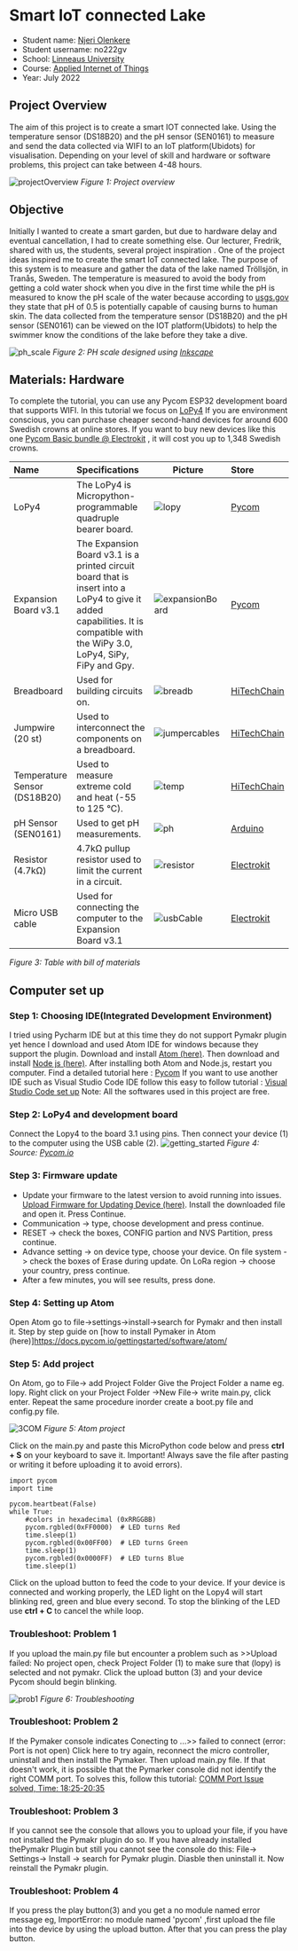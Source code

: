 # Smart IoT connected Lake

* Student name: [Njeri Olenkere](https://github.com/njeriolenkere)
* Student username: no222gv
* School: [Linneaus University](https://lnu.se/en/)
* Course:  [Applied Internet of Things](https://lnu.se/en/course/introduction-to-applied-internet-of-things/distance-international-summer/)
* Year: July 2022

## Project Overview
The aim of this project is to create a smart IOT connected lake. Using the temperature sensor (DS18B20) and the pH sensor (SEN0161) to measure and send the data collected via WIFI to an  IoT platform(Ubidots) for visualisation. Depending on your level of skill and hardware or software problems, this project can take between 4-48 hours.

![projectOverview](https://user-images.githubusercontent.com/50623449/175966042-1a00d573-fcf9-4389-ac72-350f675e068d.jpg)
*Figure 1: Project overview*


## Objective
Initially I wanted to create a smart garden, but due to hardware delay and eventual cancellation, I had to create something else. Our lecturer, Fredrik, shared with us, the students, several project inspiration .  One of the project ideas inspired me to create the smart IoT connected lake.
The purpose of this system is to measure and gather the data of the lake named Tröllsjön, in Tranås, Sweden. The temperature is measured to avoid the body from getting a cold water shock when you dive in the first time while the pH is measured to know the pH scale of the water because according to [usgs.gov](https://www.usgs.gov/faqs/can-lakes-near-volcanoes-become-acidic-enough-be-dangerous-people-and-animals) they state that pH of 0.5 is potentially capable of causing burns to human skin. The data collected from the temperature sensor (DS18B20) and the pH sensor (SEN0161) can be viewed on the IOT platform(Ubidots) to help the swimmer know the conditions of the lake before they take a dive.

![ph_scale](https://user-images.githubusercontent.com/50623449/175970185-f554e611-fa88-4576-b9a7-8ab2cc481a02.png)
*Figure 2: PH scale designed using [Inkscape](https://inkscape.org/)*


## Materials: Hardware
To complete the tutorial, you can use any Pycom ESP32 development board that supports WIFI. In this tutorial we focus on [LoPy4](https://docs.pycom.io/products/) If you are environment conscious, you can purchase cheaper second-hand devices for around 600 Swedish crowns at online stores. If you want to buy new devices like this one [Pycom Basic bundle @ Electrokit](https://www.electrokit.com/produkt/lnu-1dt305-tillampad-iot-fipy-basic-bundle/) , it will cost you up to 1,348 Swedish crowns.

| Name        | Specifications | Picture        | Store       |
| :----------- | :-------------- | -------------- | :----------- |
| LoPy4      | The LoPy4 is Micropython-programmable quadruple bearer board.  |  ![lopy](https://user-images.githubusercontent.com/50623449/175974259-470f2112-fa5d-4d31-b082-1476a6deab3a.png)| [Pycom](https://pycom.io/product/lopy4/)     |
| Expansion Board v3.1   | The Expansion Board v3.1 is a  printed circuit board that is insert into a LoPy4 to give it added capabilities. It is compatible with the WiPy 3.0, LoPy4, SiPy, FiPy and Gpy.         |  ![expansionBoard](https://user-images.githubusercontent.com/50623449/176181995-538b92d5-510c-4575-a9e7-9041344a0d10.png) | [Pycom](https://pycom.io/product/expansion-board-3-0//)    |
| Breadboard   | Used for building circuits on.        | ![breadb](https://user-images.githubusercontent.com/50623449/176182048-a0141aa7-a436-4b46-969c-90a449c49ddb.png) | [HiTechChain](https://hitechchain.se/arduinokompatibel/tillbehor/kopplingsdack-breadboard-83x55cm)    |
| Jumpwire (20 st)   | Used to interconnect the components on a breadboard.         |  ![jumpercables](https://user-images.githubusercontent.com/50623449/176182102-033f2d21-c7aa-464d-b01f-6030ce509f8b.jpeg) |  [HiTechChain](https://hitechchain.se/arduinokompatibel/tillbehor/kopplingsdack-breadboard-jumper-wire)       |
| Temperature Sensor (DS18B20)  | Used to measure extreme cold and heat (-55 to 125 °C).   |  ![temp](https://user-images.githubusercontent.com/50623449/176182195-b4792e2f-0378-47b2-a1d7-36e9ff9df7a8.png)|  [HiTechChain](https://hitechchain.se/iot/ttgo/ttgo-waterproof-ds18b20-temperature-probe-temperature-sensor-18b20-stainless-steel-package)     |
| pH Sensor (SEN0161)   | Used to get pH measurements.     |  ![ph](https://user-images.githubusercontent.com/50623449/176182244-ca31dfb1-f3c6-4e15-936c-ee86f3a12891.png) | [Arduino](https://store.arduino.cc/products/gravity-analog-ph-sensor-meter-kit?queryID=undefined)      |
| Resistor (4.7kΩ)   | 4.7kΩ pullup resistor used to limit the current in a circuit.    |![resistor](https://user-images.githubusercontent.com/50623449/176184543-5a4d1d40-dddc-4e56-a6d5-964702ef40be.jpg) | [Electrokit](https://www.electrokit.com/produkt/lnu-1dt305-tillampad-iot-fipy-basic-bundle/)       |
| Micro USB cable   | Used for connecting the computer to the Expansion Board v3.1  |  ![usbCable](https://user-images.githubusercontent.com/50623449/176182383-f7fbeae1-55e9-4e13-b9a9-f548f738cd8a.png) |  [Electrokit](https://www.electrokit.com/produkt/lnu-1dt305-tillampad-iot-fipy-basic-bundle/)      |

*Figure 3: Table with bill of materials*


## Computer set up
### Step 1: Choosing IDE(Integrated Development Environment)
I tried using Pycharm IDE but at this time they do not support Pymakr plugin yet hence I download and used Atom IDE for windows because they support the plugin.  Download and install  [Atom (here)](https://atom.io/). Then  download and install [Node js (here)](https://nodejs.org/en/). After installing both Atom and Node.js, restart you computer. Find a detailed tutorial here : [Pycom](https://docs.pycom.io/)  If you want to use another IDE such as Visual Studio Code IDE follow this easy to follow tutorial : [Visual Studio Code set up](https://www.youtube.com/watch?v=fu_O6gtrDG4) Note: All the softwares used in this project are free.

### Step 2: LoPy4 and development board
Connect the Lopy4 to the board 3.1 using pins. Then connect your device (1) to the computer using the USB cable (2). ![getting_started](https://user-images.githubusercontent.com/50623449/176187022-14cae240-89fa-4e1b-aaf0-a0b36debb4b3.png)
*Figure 4: Source: [Pycom.io](https://docs.pycom.io/)*

### Step 3: Firmware update
+ Update your firmware to the latest version to avoid running into issues.  [Upload Firmware for Updating Device (here)](https://docs.pycom.io/updatefirmware/device/). Install the downloaded file and open it. Press Continue.
+ Communication -> type, choose development and press continue.  
+ RESET ->  check the boxes, CONFIG partion  and  NVS Partition, press continue.
+ Advance setting -> on device type, choose your device.  On file system  ->  check the boxes of Erase during update. On LoRa region  ->  choose your country,  press continue. 
+ After a few minutes, you will see results, press done. 

### Step 4: Setting up Atom
Open Atom go to file->settings->install->search for Pymakr and then install it. Step by step guide on [how to install Pymaker in Atom (here)]https://docs.pycom.io/gettingstarted/software/atom/

### Step 5: Add project
On Atom, go to File-> add Project Folder 
Give the Project Folder a name eg. lopy. Right click on your Project Folder ->New File-> write main.py, click enter. Repeat the same procedure inorder create a boot.py file and config.py file.

![3COM](https://user-images.githubusercontent.com/50623449/176190060-31a16201-dd67-4b03-9f83-c1dfd7cdcc48.png)
*Figure 5: Atom project*

Click on the main.py and paste this MicroPython code below and press **ctrl + S** on your keyboard to save it. Important! Always save the file after pasting or writing it before uploading it to avoid errors).
```MicroPython
import pycom
import time

pycom.heartbeat(False)
while True:
    #colors in hexadecimal (0xRRGGBB)
    pycom.rgbled(0xFF0000)  # LED turns Red
    time.sleep(1)
    pycom.rgbled(0x00FF00)  # LED turns Green
    time.sleep(1)
    pycom.rgbled(0x0000FF)  # LED turns Blue
    time.sleep(1) 
   ```
    
Click on the upload button to feed the code to your device. If your device is connected and working properly, the LED light on the Lopy4 will start blinking red, green and blue every second. To stop the blinking of the LED use **ctrl + C** to cancel the while loop.

### Troubleshoot: Problem 1 
If you upload the main.py file but encounter a problem such as >>Upload failed: No project open, check Project Folder (1) to make sure that (lopy) is selected and not pymakr. Click the upload button (3) and your device Pycom should begin blinking.

![prob1](https://user-images.githubusercontent.com/50623449/176201445-12df694b-68c5-4917-b1b7-e7b39e4a909f.png)
*Figure 6: Troubleshooting*

### Troubleshoot: Problem 2
If the Pymaker console indicates Conecting to ...>> failed to connect (error: Port is not open) Click here to try again, reconnect the micro controller, uninstall and then install the Pymaker. Then upload main.py file. If that doesn't work, it is possible that the Pymarker console did not identify the right COMM port. To solves this, follow this tutorial: [COMM Port Issue solved, Time: 18:25-20:35](https://www.youtube.com/watch?v=BPSxLsorNco&t=1223s)

### Troubleshoot: Problem 3
If you cannot see the console that allows you to upload your file, if you have not installed the Pymakr plugin do so. If you have already installed thePymakr Plugin but still you cannot see the console do this: File-> Settings-> Install ->  search for Pymakr plugin. Diasble then uninstall it. Now reinstall the Pymakr plugin.

### Troubleshoot: Problem 4
If you press the play button(3) and you get a no module named error message eg, ImportError: no module named 'pycom' ,first upload the file into the device by using the upload button. After that you can press the play button.


